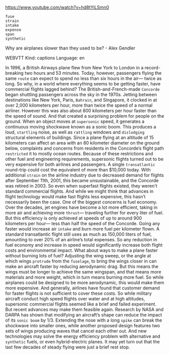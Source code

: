 https://www.youtube.com/watch?v=hd8tYiLSmn0 

```
fuse  
strain      
intake      
expense    
span  
synthetic
```

Why are airplanes slower than they used to be? - Alex Gendler

WEBVTT Kind: captions Language: en 

In 1996, a British Airways plane flew from New York to London in a record-breaking two hours and 53 minutes. Today, however, passengers flying the same `route` can expect to spend no less than six hours in the air— twice as long. So why, in a world where everything seems to be getting faster, have commercial flights lagged behind? The British-and-French-made `Concorde` began shuttling passengers across the sky in the 1970s. Jetting between destinations like New York, Paris, `Bahrain`, and Singapore, it clocked in at over 2,000 kilometers per hour, more than twice the speed of a normal airliner. However this was also about 800 kilometers per hour faster than the speed of sound. And that created a surprising problem for people on the ground. When an object moves at `supersonic` speed, it generates a continuous moving shockwave known as a sonic boom. This produces a loud, `startling` noise, as well as `rattling` windows and `dislodging` structural elements of buildings. Since a plane flying at an altitude of 15 kilometers can affect an area with an 80 kilometer diameter on the ground below, complaints and concerns from residents in the Concorde’s flight path `restricted` it to mostly ocean routes. Because of these restrictions and other fuel and engineering requirements, supersonic flights turned out to be very expensive for both airlines and passengers. A single `transatlantic` round-trip could cost the equivalent of more than $10,000 today. With additional `strain` on the airline industry due to decreased demand for flights after September 11th, 2001, this became unsustainable, and the Concorde was retired in 2003. So even when superfast flights existed, they weren't standard commercial flights. And while we might think that advances in flight technology would make fast flights less expensive, this hasn’t necessarily been the case. One of the biggest concerns is fuel economy. Over the decades, jet engines have become a lot more efficient, taking in more air and achieving more `thrust`— traveling further for every liter of fuel. But this efficiency is only achieved at speeds of up to around 900 kilometers per hour— less than half the speed of the Concorde. Going any faster would increase air `intake` and burn more fuel per kilometer flown. A standard transatlantic flight still uses as much as 150,000 liters of fuel, amounting to over 20% of an airline’s total expenses. So any reduction in fuel economy and increase in speed would significantly increase both flight costs and environmental impact. What about ways to make a plane faster without burning lots of fuel? Adjusting the wing sweep, or the angle at which wings `protrude` from the `fuselage`, to bring the wings closer in can make an aircraft faster by reducing aerodynamic drag. But this means the wings must be longer to achieve the same wingspan, and that means more materials and more weight, which in turn means burning more fuel. So while airplanes could be designed to be more aerodynamic, this would make them more expensive. And generally, airlines have found that customer demand for faster flights is not sufficient to cover these costs. So while military aircraft conduct high speed flights over water and at high altitudes, supersonic commercial flights seemed like a brief and failed experiment. But recent advances may make them feasible again. Research by NASA and DARPA has shown that modifying an aircraft’s shape can reduce the impact of its `sonic boom` by 1/3. Extending the nose with a long `spike` can break the shockwave into smaller ones, while another proposed design features two sets of wings producing waves that cancel each other out. And new technologies may solve the energy efficiency problem with alternative and `synthetic` fuels, or even hybrid-electric planes. It may yet turn out that the last few decades of steady flying were just a brief rest stop. 
